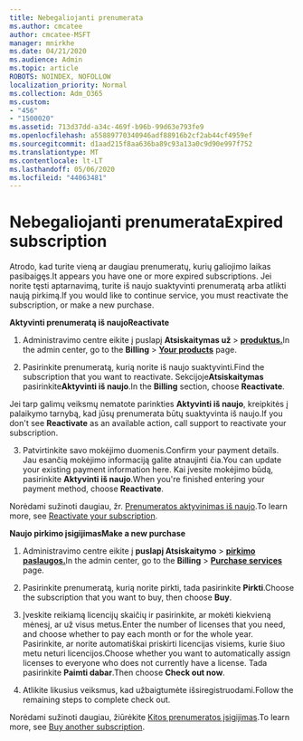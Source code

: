 ```yaml
---
title: Nebegaliojanti prenumerata
ms.author: cmcatee
author: cmcatee-MSFT
manager: mnirkhe
ms.date: 04/21/2020
ms.audience: Admin
ms.topic: article
ROBOTS: NOINDEX, NOFOLLOW
localization_priority: Normal
ms.collection: Adm_O365
ms.custom:
- "456"
- "1500020"
ms.assetid: 713d37dd-a34c-469f-b96b-99d63e793fe9
ms.openlocfilehash: a55889770340946adf88916b2cf2ab44cf4959ef
ms.sourcegitcommit: d1aad215f8aa636ba89c93a13a0c9d90e997f752
ms.translationtype: MT
ms.contentlocale: lt-LT
ms.lasthandoff: 05/06/2020
ms.locfileid: "44063481"
---
```

# <a name="expired-subscription"></a><span data-ttu-id="73cd6-102">Nebegaliojanti prenumerata</span><span class="sxs-lookup"><span data-stu-id="73cd6-102">Expired subscription</span></span>

<span data-ttu-id="73cd6-103">Atrodo, kad turite vieną ar daugiau prenumeratų, kurių galiojimo laikas pasibaigęs.</span><span class="sxs-lookup"><span data-stu-id="73cd6-103">It appears you have one or more expired subscriptions.</span></span> <span data-ttu-id="73cd6-104">Jei norite tęsti aptarnavimą, turite iš naujo suaktyvinti prenumeratą arba atlikti naują pirkimą.</span><span class="sxs-lookup"><span data-stu-id="73cd6-104">If you would like to continue service, you must reactivate the subscription, or make a new purchase.</span></span>
  
<span data-ttu-id="73cd6-105">**Aktyvinti prenumeratą iš naujo**</span><span class="sxs-lookup"><span data-stu-id="73cd6-105">**Reactivate**</span></span>
  
1. <span data-ttu-id="73cd6-106">Administravimo centre eikite į puslapį **Atsiskaitymas už** \> **[produktus.](https://go.microsoft.com/fwlink/p/?linkid=842054)**</span><span class="sxs-lookup"><span data-stu-id="73cd6-106">In the admin center, go to the **Billing** \> **[Your products](https://go.microsoft.com/fwlink/p/?linkid=842054)** page.</span></span>

2. <span data-ttu-id="73cd6-107">Pasirinkite prenumeratą, kurią norite iš naujo suaktyvinti.</span><span class="sxs-lookup"><span data-stu-id="73cd6-107">Find the subscription that you want to reactivate.</span></span> <span data-ttu-id="73cd6-108">Sekcijoje**Atsiskaitymas** pasirinkite**Aktyvinti iš naujo**.</span><span class="sxs-lookup"><span data-stu-id="73cd6-108">In the **Billing** section, choose **Reactivate**.</span></span>

<span data-ttu-id="73cd6-109">Jei tarp galimų veiksmų nematote parinkties **Aktyvinti iš naujo**, kreipkitės į palaikymo tarnybą, kad jūsų prenumerata būtų suaktyvinta iš naujo.</span><span class="sxs-lookup"><span data-stu-id="73cd6-109">If you don't see **Reactivate** as an available action, call support to reactivate your subscription.</span></span>

3. <span data-ttu-id="73cd6-110">Patvirtinkite savo mokėjimo duomenis.</span><span class="sxs-lookup"><span data-stu-id="73cd6-110">Confirm your payment details.</span></span> <span data-ttu-id="73cd6-111">Jau esančią mokėjimo informaciją galite atnaujinti čia.</span><span class="sxs-lookup"><span data-stu-id="73cd6-111">You can update your existing payment information here.</span></span> <span data-ttu-id="73cd6-112">Kai įvesite mokėjimo būdą, pasirinkite **Aktyvinti iš naujo**.</span><span class="sxs-lookup"><span data-stu-id="73cd6-112">When you're finished entering your payment method, choose **Reactivate**.</span></span>

<span data-ttu-id="73cd6-113">Norėdami sužinoti daugiau, žr. [Prenumeratos aktyvinimas iš naujo](https://docs.microsoft.com/office365/admin/subscriptions-and-billing/reactivate-your-subscription).</span><span class="sxs-lookup"><span data-stu-id="73cd6-113">To learn more, see [Reactivate your subscription](https://docs.microsoft.com/office365/admin/subscriptions-and-billing/reactivate-your-subscription).</span></span>

<span data-ttu-id="73cd6-114">**Naujo pirkimo įsigijimas**</span><span class="sxs-lookup"><span data-stu-id="73cd6-114">**Make a new purchase**</span></span>
  
1. <span data-ttu-id="73cd6-115">Administravimo centre eikite į **puslapį Atsiskaitymo** \> **[pirkimo paslaugos.](https://go.microsoft.com/fwlink/p/?linkid=868433)**</span><span class="sxs-lookup"><span data-stu-id="73cd6-115">In the admin center, go to the **Billing** \> **[Purchase services](https://go.microsoft.com/fwlink/p/?linkid=868433)** page.</span></span>

2. <span data-ttu-id="73cd6-116">Pasirinkite prenumeratą, kurią norite pirkti, tada pasirinkite **Pirkti**.</span><span class="sxs-lookup"><span data-stu-id="73cd6-116">Choose the subscription that you want to buy, then choose **Buy**.</span></span>

3. <span data-ttu-id="73cd6-117">Įveskite reikiamą licencijų skaičių ir pasirinkite, ar mokėti kiekvieną mėnesį, ar už visus metus.</span><span class="sxs-lookup"><span data-stu-id="73cd6-117">Enter the number of licenses that you need, and choose whether to pay each month or for the whole year.</span></span> <span data-ttu-id="73cd6-118">Pasirinkite, ar norite automatiškai priskirti licencijas visiems, kurie šiuo metu neturi licencijos.</span><span class="sxs-lookup"><span data-stu-id="73cd6-118">Choose whether you want to automatically assign licenses to everyone who does not currently have a license.</span></span> <span data-ttu-id="73cd6-119">Tada pasirinkite **Paimti dabar**.</span><span class="sxs-lookup"><span data-stu-id="73cd6-119">Then choose **Check out now**.</span></span>

4. <span data-ttu-id="73cd6-120">Atlikite likusius veiksmus, kad užbaigtumėte išsiregistruodami.</span><span class="sxs-lookup"><span data-stu-id="73cd6-120">Follow the remaining steps to complete check out.</span></span>

<span data-ttu-id="73cd6-121">Norėdami sužinoti daugiau, žiūrėkite [Kitos prenumeratos įsigijimas](https://docs.microsoft.com/office365/admin/subscriptions-and-billing/buy-another-subscription).</span><span class="sxs-lookup"><span data-stu-id="73cd6-121">To learn more, see [Buy another subscription](https://docs.microsoft.com/office365/admin/subscriptions-and-billing/buy-another-subscription).</span></span>